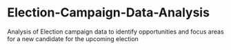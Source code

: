 # Election-Campaign-Data-Analysis
Analysis of Election campaign data to identify opportunities and focus areas for a new candidate for the upcoming election
